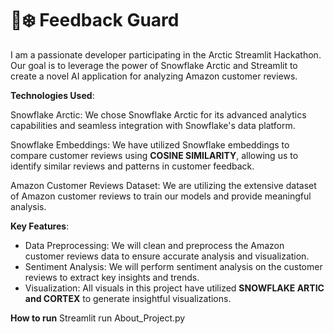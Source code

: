 # 🤖❄️ Feedback Guard
I am a passionate developer participating in the Arctic Streamlit Hackathon. Our goal is to leverage the power of Snowflake Arctic and Streamlit to create a novel AI application for analyzing Amazon customer reviews.


**Technologies Used**:

Snowflake Arctic: We chose Snowflake Arctic for its advanced analytics capabilities and seamless integration with Snowflake's data platform.

Snowflake Embeddings: We have utilized Snowflake embeddings to compare customer reviews using **COSINE SIMILARITY**, allowing us to identify similar reviews and patterns in customer feedback.

Amazon Customer Reviews Dataset: We are utilizing the extensive dataset of Amazon customer reviews to train our models and provide meaningful analysis.

**Key Features**:
- Data Preprocessing: We will clean and preprocess the Amazon customer reviews data to ensure accurate analysis and visualization.
- Sentiment Analysis: We will perform sentiment analysis on the customer reviews to extract key insights and trends. 
- Visualization: All visuals in this project have utilized **SNOWFLAKE ARTIC and CORTEX** to generate insightful visualizations. 

**How to run**
  Streamlit run About_Project.py
